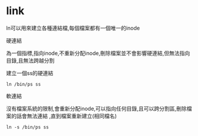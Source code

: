 # link

ln可以用來建立各種連結檔,每個檔案都有一個唯一的inode 

硬連結 

為一個指標,指向inode,不重新分配inode,刪除檔案並不會影響硬連結,但無法指向目錄,且無法跨越分割 

建立一個ss的硬連結 

```
ln /bin/ps ss
```

軟連結 

沒有檔案系統的限制,會重新分配inode,可以指向任何目錄,且可以跨分割區,刪除檔案的話會無法連結 ,直到檔案重新建立(相同檔名) 

```
ln -s /bin/ps ss
```